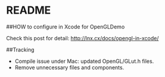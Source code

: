 README
=====

##HOW to configure in Xcode for OpenGLDemo

Check this post for detail: http://lnx.cx/docs/opengl-in-xcode/


##Tracking

* Compile issue under Mac: updated OpenGL/GLut.h files.
* Remove unnecessary files and components.
